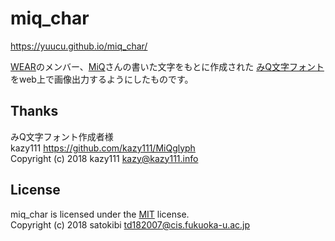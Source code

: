 # miq_char
https://yuucu.github.io/miq_char/  

[WEAR](https://wear.cannes.jp/)のメンバー、[MiQ](https://twitter.com/MiQ_WEAR)さんの書いた文字をもとに作成された  [みQ文字フォント](https://github.com/kazy111/MiQglyph)をweb上で画像出力するようにしたものです。

Thanks
-------
みQ文字フォント作成者様  
kazy111 https://github.com/kazy111/MiQglyph  
Copyright (c) 2018 kazy111 <kazy@kazy111.info>

License
-------
miq_char is licensed under the [MIT](LICENSE) license.  
Copyright (c) 2018 satokibi <td182007@cis.fukuoka-u.ac.jp>
